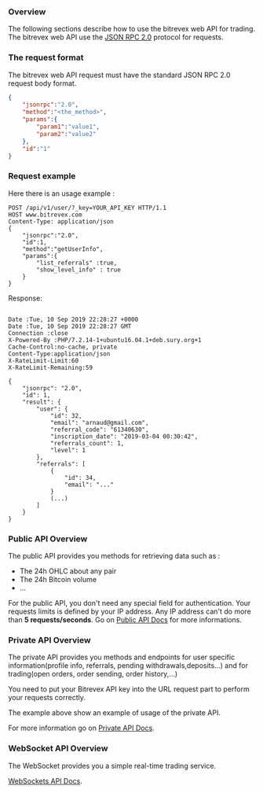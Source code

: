 
### Overview

The following sections describe how to use the bitrevex web API for trading. The bitrevex web API use the [JSON RPC 2.0](https://en.wikipedia.org/wiki/JSON-RPC) protocol for requests. 

### The request format

The bitrevex web API request must have the standard JSON RPC 2.0 request body format.
```json
{
	"jsonrpc":"2.0",
	"method":"<the_method>",
	"params":{
		"param1":"value1",
		"param2":"value2"
	},
	"id":"1" 
}
```

### Request example

Here there is an usage example : 

```text
POST /api/v1/user/?_key=YOUR_API_KEY HTTP/1.1
HOST www.bitrevex.com
Content-Type: application/json
{
	"jsonrpc":"2.0",
	"id":1,
	"method":"getUserInfo",
	"params":{
		"list_referrals" :true,
		"show_level_info" : true
	}
}
```
Response:

```text

Date :Tue, 10 Sep 2019 22:28:27 +0000
Date :Tue, 10 Sep 2019 22:28:27 GMT
Connection :close
X-Powered-By :PHP/7.2.14-1+ubuntu16.04.1+deb.sury.org+1
Cache-Control:no-cache, private
Content-Type:application/json
X-RateLimit-Limit:60
X-RateLimit-Remaining:59

{
    "jsonrpc": "2.0",
    "id": 1,
    "result": {
        "user": {
            "id": 32,
            "email": "arnaud@gmail.com",
            "referral_code": "61340630",
            "inscription_date": "2019-03-04 00:30:42",
            "referrals_count": 1,
            "level": 1
        },
        "referrals": [
            {
                "id": 34,
                "email": "..."
            }
            (...)
        ]
    }
}

```

### Public API Overview

The public API provides you methods for retrieving data such as : 

- The 24h OHLC about any pair
- The 24h Bitcoin volume
- ...

For the public API, you don't need any special field for authentication. Your requests limits is defined by your IP address. Any IP address can't do more than **5 requests/seconds**. Go on [Public API Docs](./public_api_docs/public_api.md) for more informations. 


### Private API Overview

The private API provides you methods and endpoints for user specific information(profile info, referrals, pending withdrawals,deposits...)  and for trading(open orders, order sending, order history,...) 

You need to put your Bitrevex API key into the URL request part to perform your requests correctly. 

The example above show an example of usage of the private API.

For more information go on [Private API Docs](./private_api_docs/README.md).


### WebSocket API Overview

The WebSocket provides you a simple real-time trading service. 

[WebSockets API Docs](./websockets/.md).
